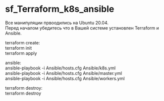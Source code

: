 # sf_Terraform_k8s_ansible  
Все манипуляции првоодились на Ubuntu 20.04.  
Перед началом убедитесь что в Вашей системе установлен Terraform и Ansible.  


terraform create:  
terraform init  
terraform apply  

ansible:  
	ansible-playbook -i Ansible/hosts.cfg Ansible/k8s.yml  
	ansible-playbook -i Ansible/hosts.cfg Ansible/master.yml  
	ansible-playbook -i Ansible/hosts.cfg Ansible/workers.yml  

terraform destroy:  
terraform destroy  

